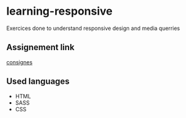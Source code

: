 # learning-responsive

Exercices done to understand responsive design and media querries

## Assignement link

[consignes](https://github.com/becodeorg/CRL-Keller-1-18/tree/master/Parcours/01-Prairie/6.Responsive)

## Used languages

- HTML
- SASS
- CSS
